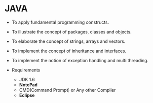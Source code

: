 # JAVA
-  To apply fundamental programming constructs.

-  To illustrate the concept of packages, classes and objects.
-  To elaborate the concept of strings, arrays and vectors.
-  To implement the concept of inheritance and interfaces.
-  To implement the notion of exception handling and multi threading.

- Requirements
  - JDK 1.6
  - **NotePad**
  - CMD(Command Prompt) or Any other Compiler
  - **Eclipse**
